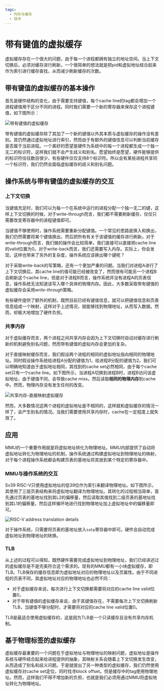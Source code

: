 ```yaml
---
tags:
  - 内存与缓存
  - 技术
---
```


# 带有键值的虚拟缓存

虚拟缓存存在一个很大的问题，由于每一个进程都拥有独立的地址空间。当上下文切换后，必须对缓存进行刷新。一个很简单的想法就是把pid和虚拟地址结合起来作为索引进行缓存查找，从而减少刷新缓存的次数。

## 带有键值的虚拟缓存的基本操作

首先是硬件结构的变化，由于需要支持键值，每个cache line的tag都会增加一个进程键值用于区分不同的进程。同时我们需要一个新的寄存器来保存这个进程键值，如下图所示：

![带有键值的虚拟缓存](https://s2.loli.net/2023/08/17/DMP4FEZoe96C5XQ.png)

带有键值的虚拟缓存除了其加了一个新的键值以外其本质与虚拟缓存的操作没有差别。其仍然通过虚拟地址进行索引，然而由于有额外的键值信息可以判断当前缓存是否属于当前进程。一个美好的愿望是硬件为系统中的每一个进程都生成一个独一无二的标识符，这样我们就不会产生歧义和别名。愿望始终是愿望，硬件能够提供的标识符往往数目很少，有些硬件仅仅支持8个标识符。所以会有某些进程共享同一个标识符，我们仍然会面临虚拟缓存的歧义和别名问题。

## 操作系统与带有键值的虚拟缓存的交互

### 上下文切换

当键值充足时，我们可以为每一个在系统中运行的进程分配一个独一无二的键，这样上下文切换的时候，对于write-through而言，我们都不需要刷新缓存，仅仅只需要改变寄存器中的进程键值即可。

当键值不够使用时，操作系统需要重新分配键值。一个常见的思路是换入和换出，我们仍然需要将某个键值换出，然后把所有有关于该键值的缓存进行刷新。对于write-through而言，我们做的操作会比较简单，我们直接可以直接把cache line的valid位置为0。对于write-back而言，我们还需要写入内存。实际上，你会发现，这样也带来了另外的复杂度，操作系统应该换出哪个键呢？

对于采取write-back的写策略，还有一个更加严重的问题。当我们对进程A进行了上下文切换后，其cache line的值可能已经被改变了，然而很有可能另一个进程B会刷新这个cache line，但是对于进程B而言，操作系统并没有进程A的页表信息，操作系统无法知道该写入哪个具体的物理内存。因此，大多数采取带有键值的虚拟缓存会采用*write-through*策略。

有些硬件提供了额外的机制，既然目前已经有键值信息，就可以把键值信息和页表信息组成一个映射，这样对于上述情况，就能够找到物理地址，从而写入数据。然而，却极大地增加了硬件负担。

### 共享内存

对于虚拟缓存而言，两个进程之间共享内存会因为上下文切换时自动对缓存进行刷新的机制避免别名问题，然而带有键值的虚拟内存会更加的复杂。

对于直接映射缓存而言，我们假设两个进程的相同的虚拟地址指向相同的物理地址。同时假设操作系统给进程$A$分配的键值为1，给进程$B$分配的键值为2。我们可以明确地知道由于虚拟地址相同，其找到的cache set必然相同，由于每个cache set只有一个cache line。如下图所示，当进程A切换到进程B时，进程B访问该虚拟地址，由于键值不同，会导致cache miss，然后读取**相同的物理内存**到cache中。然而，物理内存没有发生任何的改变。

![共享内存-直接映射虚拟缓存](https://s2.loli.net/2023/08/17/iyScjte1s5PT3rD.png)

然而，大多数情况这两个进程的虚拟地址是不相同的，这样就和虚拟缓存的情况一样了，会产生别名的情况。当我们需要使用共享内存时，cache在一定程度上就失效了。

## 应用

MMU的一个重要作用就是将虚拟地址转化为物理地址。MMU内部提供了自动将虚拟地址转化为物理地址的机制，操作系统通过构建虚拟地址到物理地址的映射，对于每个进程操作系统都会构建页表的基地址将其放到某个特定的寄存器中。

### MMU与操作系统的交互

Sv39 RISC-V只使用虚拟地址的低39位作为索引来翻译物理地址。如下图所示，其使用了三层页表结构来将虚拟地址翻译为物理地址。其转化的过程相当简单，首先通过页表的基地址找到其L2的偏移量，然后读取其值找到二级页表的基地址找到其L1的偏移量，然后这样循环地进行找到物理地址加上虚拟地址中的偏移量即可。

![RISC-V address translation details](https://s2.loli.net/2022/06/06/pFzaiEU7LS2ZdAX.png)

对于操作系统，只需要将页表的基地址放入`satp`寄存器中即可。硬件会自动完成虚拟地址到物理地址的转换。

### TLB

从上述的过程可以得知，既然硬件需要完成虚拟地址到物理地址，我们已经讲述过的虚拟缓存是不是完美符合这个需求的。现有的MMU都有一小块虚拟缓存，即TLB。TLB保存的缓存信息即为虚拟地址对应的物理地址以及页属性。由于不同进程的页表不同，其虚拟地址对应的物理地址也必然不同：

+ 对于虚拟缓存来说，每次进行上下文切换都需要将对应的cache line valid位置0。
+ 对于带有键值的虚拟缓存来说，由于其键值存在，不需要每次上下文切换刷新TLB，当键值不够分配时，才需要将对应的cache line valid位置0。

TLB是最适合使用虚拟缓存的，这是因为TLB是一个只读缓存且没有共享内存机制。

## 基于物理标签的虚拟缓存

虚拟缓存最重要的一个问题在于虚拟地址与物理地址的映射问题，虚拟地址是操作系统与硬件结合起来给进程提供的抽象，其映射关系会随着上下文切换发生改变，从而造成了别名和歧义问题。于是就提出了另一种类型的虚拟缓存，我们仍然使用虚拟缓存对cache set定位，同时找寻block offset。但是缓存中的tag使用物理地址。然而，这样我们不得不增加新的负担，也就是我们必须用通过MMU将虚拟地址转化为物理地址。
